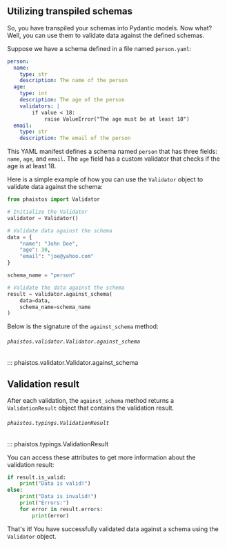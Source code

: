 ## Utilizing transpiled schemas

So, you have transpiled your schemas into Pydantic models. Now what? Well, you can use them to validate data against the defined schemas.

Suppose we have a schema defined in a file named `person.yaml`:

```yaml
person:
  name:
    type: str
    description: The name of the person
  age:
    type: int
    description: The age of the person
    validators: |
        if value < 18:
            raise ValueError("The age must be at least 18")
  email:
    type: str
    description: The email of the person
```

This YAML manifest defines a schema named `person` that has three fields: `name`, `age`, and `email`. The `age` field has a custom validator that checks if the age is at least 18.

Here is a simple example of how you can use the `Validator` object to validate data against the schema:

```python
from phaistos import Validator

# Initialize the Validator
validator = Validator()

# Validate data against the schema
data = {
    "name": "John Doe",
    "age": 30,
    "email": "joe@yahoo.com"
}

schema_name = "person"

# Validate the data against the schema
result = validator.against_schema(
    data=data,
    schema_name=schema_name
)
```

Below is the signature of the `against_schema` method:

###### `phaistos.validator.Validator.against_schema`

::: phaistos.validator.Validator.against_schema

## Validation result

After each validation, the `against_schema` method returns a `ValidationResult` object that contains the validation result.

###### `phaistos.typings.ValidationResult`

::: phaistos.typings.ValidationResult

You can access these attributes to get more information about the validation result:

```python
if result.is_valid:
    print("Data is valid!")
else:
    print("Data is invalid!")
    print("Errors:")
    for error in result.errors:
        print(error)
```

That's it! You have successfully validated data against a schema using the `Validator` object.
